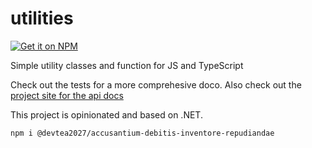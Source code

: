 # utilities

[![Get it on NPM](https://img.shields.io/npm/dt/@devtea2027/accusantium-debitis-inventore-repudiandae.svg?style=flat)](https://www.npmjs.com/package/@devtea2027/accusantium-debitis-inventore-repudiandae)

Simple utility classes and function for JS and TypeScript

Check out the tests for a more comprehesive doco. Also check out the [project site for the api docs](https://michaelcoxon.github.io/utilities/)

This project is opinionated and based on .NET.

```
npm i @devtea2027/accusantium-debitis-inventore-repudiandae
```
